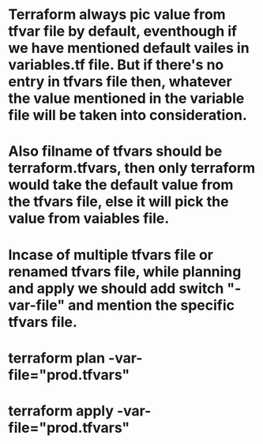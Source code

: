 # Terraform always pic value from tfvar file by default, eventhough if we have mentioned default vailes in variables.tf file. But if there's no entry in tfvars file then, whatever the value mentioned in the variable file will be taken into consideration.

# Also filname of tfvars should be terraform.tfvars, then only terraform would take the default value from the tfvars file, else it will pick the value from vaiables file. 

# Incase of multiple tfvars file or renamed tfvars file, while planning and apply we should add switch "-var-file" and mention the specific tfvars file.

# terraform plan -var-file="prod.tfvars"

# terraform apply -var-file="prod.tfvars"